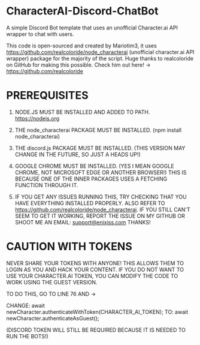 # CharacterAI-Discord-ChatBot
A simple Discord Bot template that uses an unofficial Character.ai API wrapper to chat with users.

This code is open-sourced and created by Mariotim3, it uses https://github.com/realcoloride/node_characterai (unofficial character.ai API wrapper) package for the majority of the script. 
Huge thanks to realcoloride on GitHub for making this possible.
Check him out here! -> https://github.com/realcoloride

# PREREQUISITES

1. NODE.JS MUST BE INSTALLED AND ADDED TO PATH. https://nodejs.org

2. THE node_characterai PACKAGE MUST BE INSTALLED. (npm install node_characterai)

3. THE discord.js PACKAGE MUST BE INSTALLED. (THIS VERSION MAY CHANGE IN THE FUTURE, SO JUST A HEADS UP!)

4. GOOGLE CHROME MUST BE INSTALLED. (YES I MEAN GOOGLE CHROME, NOT MICROSOFT EDGE OR ANOTHER BROWSER!) THIS IS BECAUSE ONE OF THE INNER PACKAGES USES A FETCHING FUNCTION THROUGH IT.

5. IF YOU GET ANY ISSUES RUNNING THIS, TRY CHECKING THAT YOU HAVE EVERYTHING INSTALLED PROPERLY. ALSO REFER TO https://github.com/realcoloride/node_characterai.
IF YOU STILL CAN'T SEEM TO GET IT WORKING, REPORT THE ISSUE ON MY GITHUB OR SHOOT ME AN EMAIL: support@enixiss.com
THANKS!


# CAUTION WITH TOKENS

NEVER SHARE YOUR TOKENS WITH ANYONE! THIS ALLOWS THEM TO LOGIN AS YOU AND HACK YOUR CONTENT.
IF YOU DO NOT WANT TO USE YOUR CHARACTER.AI TOKEN, YOU CAN MODIFY THE CODE TO WORK USING THE GUEST VERSION.

TO DO THIS, GO TO LINE 76 AND ->

CHANGE: await newCharacter.authenticateWithToken(CHARACTER_AI_TOKEN); 
TO: await newCharacter.authenticateAsGuest();

(DISCORD TOKEN WILL STILL BE REQUIRED BECAUSE IT IS NEEDED TO RUN THE BOTS!)

